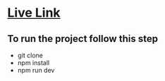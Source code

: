 # [Live Link](https://habib-spacex.vercel.app/)

## To run the project follow this step
 * git clone
 * npm install
 * npm run dev 